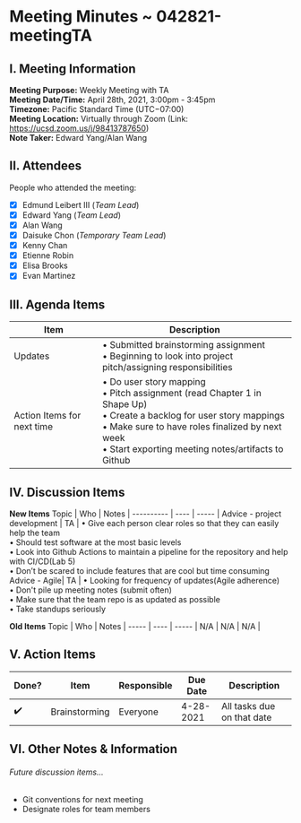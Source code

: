 # Meeting Minutes ~ 042821-meetingTA
## I. Meeting Information
**Meeting Purpose:** Weekly Meeting with TA  
**Meeting Date/Time:** April 28th, 2021, 3:00pm - 3:45pm  
**Timezone:** Pacific Standard Time (UTC−07:00)  
**Meeting Location:** Virtually through Zoom (Link: https://ucsd.zoom.us/j/98413787650)  
**Note Taker:** Edward Yang/Alan Wang  

## II. Attendees
People who attended the meeting:
- [x] Edmund Leibert III (*Team Lead*)
- [x] Edward Yang (*Team Lead*)
- [x] Alan Wang
- [x] Daisuke Chon (*Temporary Team Lead*)
- [x] Kenny Chan
- [x] Etienne Robin
- [x] Elisa Brooks
- [x] Evan Martinez

## III. Agenda Items

Item | Description
---- | ----
Updates | • Submitted brainstorming assignment<br>• Beginning to look into project pitch/assigning responsibilities<br>
Action Items for next time | • Do user story mapping <br>• Pitch assignment (read Chapter 1 in Shape Up) <br>• Create a backlog for user story mappings<br>• Make sure to have roles finalized by next week<br>• Start exporting meeting notes/artifacts to Github<br>


## IV. Discussion Items

**New Items**
Topic | Who  | Notes |
---------- | ---- | ----- |
Advice - project development | TA | • Give each person clear roles so that they can easily help the team <br> • Should test software at the most basic levels <br> • Look into Github Actions to maintain a pipeline for the repository and help with CI/CD(Lab 5)<br> • Don’t be scared to include features that are cool but time consuming 
Advice - Agile| TA | • Looking for frequency of updates(Agile adherence) <br> • Don't pile up meeting notes (submit often)<br> • Make sure that the team repo is as updated as possible<br> • Take standups seriously<br>

**Old Items**
Topic | Who  | Notes |
----- | ---- | ----- |
N/A  | N/A  | N/A |


## V. Action Items
| Done? | Item | Responsible  | Due Date  | Description  |
| ----- | ---- | ------------ | --------- | --------- |
| ✔️   | Brainstorming | Everyone          | 4-28-2021  | All tasks due on that date |

## VI. Other Notes & Information

###### Future discussion items...
- Git conventions for next meeting
- Designate roles for team members
